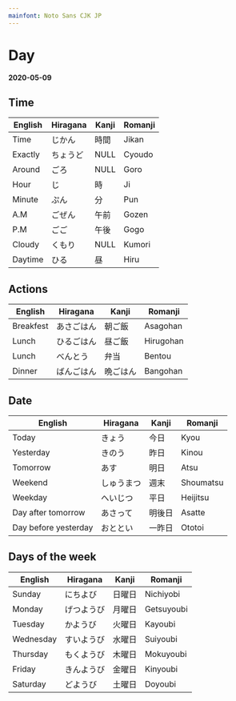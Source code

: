 ```yaml
---
mainfont: Noto Sans CJK JP
---
```

# Day

 **2020-05-09**

## Time

| English | Hiragana | Kanji | Romanji |
| ---     | ---      | ---   | ---     |
| Time    | じかん   | 時間  | Jikan   |
| Exactly | ちょうど | NULL  | Cyoudo  |
| Around  | ごろ     | NULL  | Goro    |
| Hour    | じ       | 時    | Ji      |
| Minute  | ぷん     | 分    | Pun     |
| A.M     | ごぜん   | 午前  | Gozen   |
| P.M     | ごご     | 午後  | Gogo    |
| Cloudy  | くもり   | NULL  | Kumori  |
| Daytime | ひる     | 昼    | Hiru    |

## Actions

| English   | Hiragana   | Kanji    | Romanji   |
| ---       | ---        | ---      | ---       |
| Breakfest | あさごはん | 朝ご飯   | Asagohan  |
| Lunch     | ひるごはん | 昼ご飯   | Hirugohan |
| Lunch     | べんとう　 | 弁当     | Bentou    |
| Dinner    | ばんごはん | 晩ごはん | Bangohan  |

## Date

| English              | Hiragana   | Kanji  | Romanji   |
| ---                  | ---        | ---    | ---       |
| Today                | きょう     | 今日   | Kyou      |
| Yesterday            | きのう     | 昨日　 | Kinou     |
| Tomorrow             | あす       | 明日   | Atsu      |
| Weekend              | しゅうまつ | 週末   | Shoumatsu |
| Weekday              | へいじつ　 | 平日   | Heijitsu  |
| Day after tomorrow   | あさって   | 明後日 | Asatte    |
| Day before yesterday | おととい   | 一昨日 | Ototoi    |


## Days of the week

| English   | Hiragana   | Kanji  | Romanji    |
| ---       | ---        | ---    | ---        |
| Sunday    | にちよび   | 日曜日 | Nichiyobi  |
| Monday    | げつようび | 月曜日 | Getsuyoubi |
| Tuesday   | かようび   | 火曜日 | Kayoubi    |
| Wednesday | すいようび | 水曜日 | Suiyoubi   |
| Thursday  | もくようび | 木曜日 | Mokuyoubi  |
| Friday    | きんようび | 金曜日 | Kinyoubi   |
| Saturday  | どようび   | 土曜日 | Doyoubi    |
